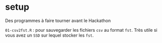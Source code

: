 # setup
Des programmes à faire tourner avant le Hackathon

`01-csv2fst.R` : pour sauvegarder les fichiers `csv` au format `fst`. Très utile si vous avez un `SSD` sur lequel stocker les `fst`.
